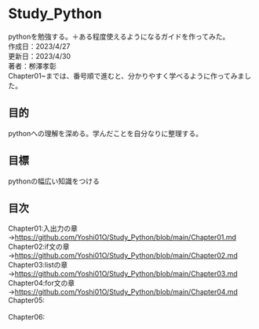 # Study_Python
pythonを勉強する。＋ある程度使えるようになるガイドを作ってみた。<br>
作成日：2023/4/27<br>
更新日：2023/4/30<br>
著者：栁澤孝彰<br>
Chapter01~までは、番号順で進むと、分かりやすく学べるように作ってみました。

## 目的
pythonへの理解を深める。学んだことを自分なりに整理する。

## 目標
pythonの幅広い知識をつける

## 目次
Chapter01:入出力の章<br>
→https://github.com/Yoshi01O/Study_Python/blob/main/Chapter01.md<br>
Chapter02:if文の章<br>
→https://github.com/Yoshi01O/Study_Python/blob/main/Chapter02.md<br>
Chapter03:listの章<br>
→https://github.com/Yoshi01O/Study_Python/blob/main/Chapter03.md<br>
Chapter04:for文の章<br>
→https://github.com/Yoshi01O/Study_Python/blob/main/Chapter04.md<br>
Chapter05:<br>
<br>
Chapter06:<br>
